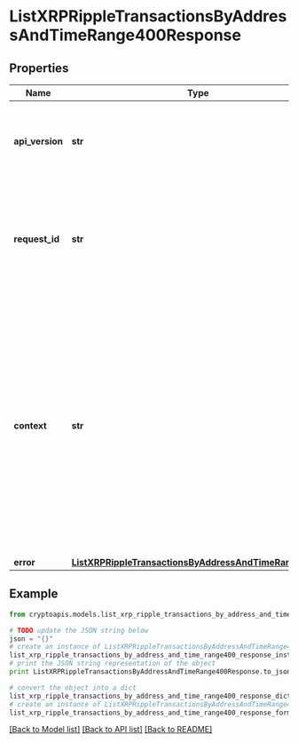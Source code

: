 # ListXRPRippleTransactionsByAddressAndTimeRange400Response


## Properties
Name | Type | Description | Notes
------------ | ------------- | ------------- | -------------
**api_version** | **str** | Specifies the version of the API that incorporates this endpoint. | 
**request_id** | **str** | Defines the ID of the request. The &#x60;requestId&#x60; is generated by Crypto APIs and it&#39;s unique for every request. | 
**context** | **str** | In batch situations the user can use the context to correlate responses with requests. This property is present regardless of whether the response was successful or returned as an error. &#x60;context&#x60; is specified by the user. | [optional] 
**error** | [**ListXRPRippleTransactionsByAddressAndTimeRangeE400**](ListXRPRippleTransactionsByAddressAndTimeRangeE400.md) |  | 

## Example

```python
from cryptoapis.models.list_xrp_ripple_transactions_by_address_and_time_range400_response import ListXRPRippleTransactionsByAddressAndTimeRange400Response

# TODO update the JSON string below
json = "{}"
# create an instance of ListXRPRippleTransactionsByAddressAndTimeRange400Response from a JSON string
list_xrp_ripple_transactions_by_address_and_time_range400_response_instance = ListXRPRippleTransactionsByAddressAndTimeRange400Response.from_json(json)
# print the JSON string representation of the object
print ListXRPRippleTransactionsByAddressAndTimeRange400Response.to_json()

# convert the object into a dict
list_xrp_ripple_transactions_by_address_and_time_range400_response_dict = list_xrp_ripple_transactions_by_address_and_time_range400_response_instance.to_dict()
# create an instance of ListXRPRippleTransactionsByAddressAndTimeRange400Response from a dict
list_xrp_ripple_transactions_by_address_and_time_range400_response_form_dict = list_xrp_ripple_transactions_by_address_and_time_range400_response.from_dict(list_xrp_ripple_transactions_by_address_and_time_range400_response_dict)
```
[[Back to Model list]](../README.md#documentation-for-models) [[Back to API list]](../README.md#documentation-for-api-endpoints) [[Back to README]](../README.md)


